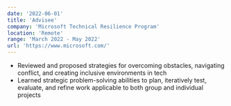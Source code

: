 ```yaml
---
date: '2022-06-01'
title: 'Advisee'
company: 'Microsoft Technical Resilience Program'
location: 'Remote'
range: 'March 2022 - May 2022'
url: 'https://www.microsoft.com/'
---
```


- Reviewed and proposed strategies for overcoming obstacles, navigating conflict, and creating inclusive environments in tech
- Learned strategic problem-solving abilities to plan, iteratively test, evaluate, and refine work applicable to both group and individual projects
